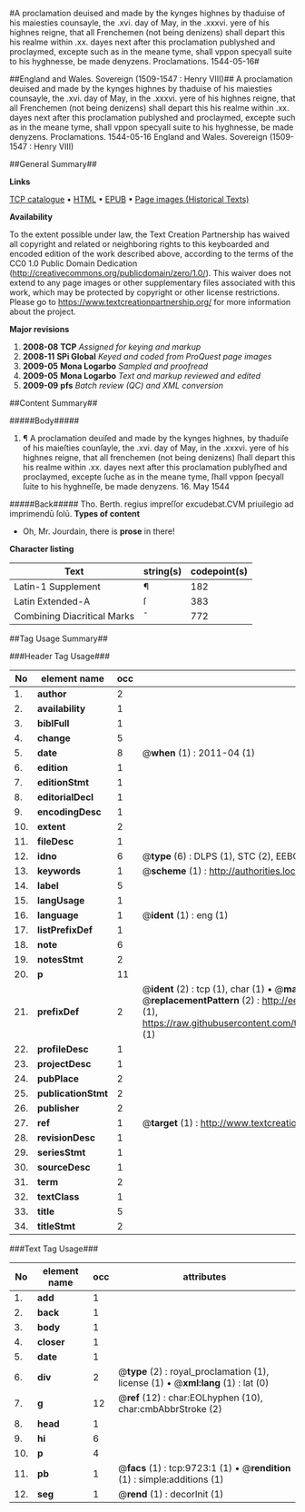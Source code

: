 #A proclamation deuised and made by the kynges highnes by thaduise of his maiesties counsayle, the .xvi. day of May, in the .xxxvi. yere of his highnes reigne, that all Frenchemen (not being denizens) shall depart this his realme within .xx. dayes next after this proclamation publyshed and proclaymed, excepte such as in the meane tyme, shall vppon specyall suite to his hyghnesse, be made denyzens. Proclamations. 1544-05-16#

##England and Wales. Sovereign (1509-1547 : Henry VIII)##
A proclamation deuised and made by the kynges highnes by thaduise of his maiesties counsayle, the .xvi. day of May, in the .xxxvi. yere of his highnes reigne, that all Frenchemen (not being denizens) shall depart this his realme within .xx. dayes next after this proclamation publyshed and proclaymed, excepte such as in the meane tyme, shall vppon specyall suite to his hyghnesse, be made denyzens.
Proclamations. 1544-05-16
England and Wales. Sovereign (1509-1547 : Henry VIII)

##General Summary##

**Links**

[TCP catalogue](http://www.ota.ox.ac.uk/tcp/)  • 
[HTML](http://tei.it.ox.ac.uk/tcp/Texts-HTML/free/A69/A69302.html)  • 
[EPUB](http://tei.it.ox.ac.uk/tcp/Texts-EPUB/free/A69/A69302.epub) • 
[Page images (Historical Texts)](https://historicaltexts.jisc.ac.uk/eebo-99844874e)

**Availability**

To the extent possible under law, the Text Creation Partnership has waived all copyright and related or neighboring rights to this keyboarded and encoded edition of the work described above, according to the terms of the CC0 1.0 Public Domain Dedication (http://creativecommons.org/publicdomain/zero/1.0/). This waiver does not extend to any page images or other supplementary files associated with this work, which may be protected by copyright or other license restrictions. Please go to https://www.textcreationpartnership.org/ for more information about the project.

**Major revisions**

1. __2008-08__ __TCP__ *Assigned for keying and markup*
1. __2008-11__ __SPi Global__ *Keyed and coded from ProQuest page images*
1. __2009-05__ __Mona Logarbo__ *Sampled and proofread*
1. __2009-05__ __Mona Logarbo__ *Text and markup reviewed and edited*
1. __2009-09__ __pfs__ *Batch review (QC) and XML conversion*

##Content Summary##

#####Body#####

1. ¶ A proclamation deuiſed and made by the kynges highnes, by thaduiſe of his maieſties counſayle, the .xvi. day of May, in the .xxxvi. yere of his highnes reigne, that all frenchemen (not being denizens) ſhall depart this his realme within .xx. dayes next after this proclamation publyſhed and proclaymed, excepte ſuche as in the meane tyme, ſhall vppon ſpecyall ſuite to his hyghneſſe, be made denyzens. 16. May 1544

#####Back#####
Tho. Berth. regius impreſſor excudebat.CVM priuilegio ad imprimendū ſolū.
**Types of content**

  * Oh, Mr. Jourdain, there is **prose** in there!

**Character listing**


|Text|string(s)|codepoint(s)|
|---|---|---|
|Latin-1 Supplement|¶|182|
|Latin Extended-A|ſ|383|
|Combining             Diacritical Marks|̄|772|

##Tag Usage Summary##

###Header Tag Usage###

|No|element name|occ|attributes|
|---|---|---|---|
|1.|__author__|2||
|2.|__availability__|1||
|3.|__biblFull__|1||
|4.|__change__|5||
|5.|__date__|8| @__when__ (1) : 2011-04 (1)|
|6.|__edition__|1||
|7.|__editionStmt__|1||
|8.|__editorialDecl__|1||
|9.|__encodingDesc__|1||
|10.|__extent__|2||
|11.|__fileDesc__|1||
|12.|__idno__|6| @__type__ (6) : DLPS (1), STC (2), EEBO-CITATION (1), PROQUEST (1), VID (1)|
|13.|__keywords__|1| @__scheme__ (1) : http://authorities.loc.gov/ (1)|
|14.|__label__|5||
|15.|__langUsage__|1||
|16.|__language__|1| @__ident__ (1) : eng (1)|
|17.|__listPrefixDef__|1||
|18.|__note__|6||
|19.|__notesStmt__|2||
|20.|__p__|11||
|21.|__prefixDef__|2| @__ident__ (2) : tcp (1), char (1)  •  @__matchPattern__ (2) : ([0-9\-]+):([0-9IVX]+) (1), (.+) (1)  •  @__replacementPattern__ (2) : http://eebo.chadwyck.com/downloadtiff?vid=$1&page=$2 (1), https://raw.githubusercontent.com/textcreationpartnership/Texts/master/tcpchars.xml#$1 (1)|
|22.|__profileDesc__|1||
|23.|__projectDesc__|1||
|24.|__pubPlace__|2||
|25.|__publicationStmt__|2||
|26.|__publisher__|2||
|27.|__ref__|1| @__target__ (1) : http://www.textcreationpartnership.org/docs/. (1)|
|28.|__revisionDesc__|1||
|29.|__seriesStmt__|1||
|30.|__sourceDesc__|1||
|31.|__term__|2||
|32.|__textClass__|1||
|33.|__title__|5||
|34.|__titleStmt__|2||


###Text Tag Usage###

|No|element name|occ|attributes|
|---|---|---|---|
|1.|__add__|1||
|2.|__back__|1||
|3.|__body__|1||
|4.|__closer__|1||
|5.|__date__|1||
|6.|__div__|2| @__type__ (2) : royal_proclamation (1), license (1)  •  @__xml:lang__ (1) : lat (0)|
|7.|__g__|12| @__ref__ (12) : char:EOLhyphen (10), char:cmbAbbrStroke (2)|
|8.|__head__|1||
|9.|__hi__|6||
|10.|__p__|4||
|11.|__pb__|1| @__facs__ (1) : tcp:9723:1 (1)  •  @__rendition__ (1) : simple:additions (1)|
|12.|__seg__|1| @__rend__ (1) : decorInit (1)|
